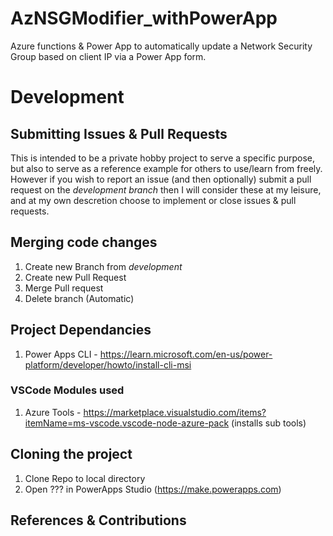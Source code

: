 # AzNSGModifier_withPowerApp
Azure functions &amp; Power App to automatically update a Network Security Group based on client IP via a Power App form.

# Development

## Submitting Issues & Pull Requests
This is intended to be a private hobby project to serve a specific purpose, but also to serve as a reference example for others to use/learn from freely.  However if you wish to report an issue (and then optionally) submit a pull request on the *development branch* then I will consider these at my leisure, and at my own descretion choose to implement or close issues & pull requests.

## Merging code changes
1. Create new Branch from *development*
1. Create new Pull Request
1. Merge Pull request
1. Delete branch (Automatic)

## Project Dependancies
1. Power Apps CLI - https://learn.microsoft.com/en-us/power-platform/developer/howto/install-cli-msi

### VSCode Modules used
1. Azure Tools - https://marketplace.visualstudio.com/items?itemName=ms-vscode.vscode-node-azure-pack (installs sub tools)

## Cloning the project
1. Clone Repo to local directory
1. Open ??? in PowerApps Studio (https://make.powerapps.com)



## References & Contributions

